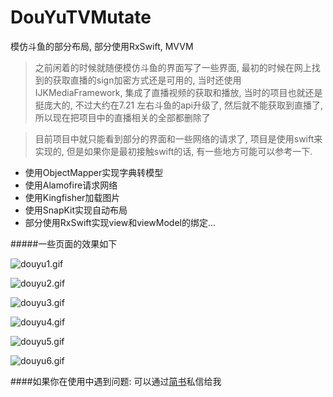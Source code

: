 # DouYuTVMutate
模仿斗鱼的部分布局, 部分使用RxSwift, MVVM

  >之前闲着的时候就随便模仿斗鱼的界面写了一些界面, 最初的时候在网上找到的获取直播的sign加密方式还是可用的, 当时还使用IJKMediaFramework, 集成了直播视频的获取和播放, 当时的项目也就还是挺庞大的, 不过大约在7.21 左右斗鱼的api升级了, 然后就不能获取到直播了, 所以现在把项目中的直播相关的全部都删除了
  
> 目前项目中就只能看到部分的界面和一些网络的请求了, 项目是使用swift来实现的, 但是如果你是最初接触swift的话, 有一些地方可能可以参考一下.

* 使用ObjectMapper实现字典转模型
* 使用Alamofire请求网络
* 使用Kingfisher加载图片
* 使用SnapKit实现自动布局
* 部分使用RxSwift实现view和viewModel的绑定...

#####一些页面的效果如下

![douyu1.gif](http://upload-images.jianshu.io/upload_images/1271831-7fdd37d24f4da713.gif?imageMogr2/auto-orient/strip)

![douyu2.gif](http://upload-images.jianshu.io/upload_images/1271831-3895496bd94608de.gif?imageMogr2/auto-orient/strip)

![douyu3.gif](http://upload-images.jianshu.io/upload_images/1271831-74038d9efccb3ef2.gif?imageMogr2/auto-orient/strip)

![douyu4.gif](http://upload-images.jianshu.io/upload_images/1271831-a0728019290ceba1.gif?imageMogr2/auto-orient/strip)

![douyu5.gif](http://upload-images.jianshu.io/upload_images/1271831-c191a51cff54ccbf.gif?imageMogr2/auto-orient/strip)

![douyu6.gif](http://upload-images.jianshu.io/upload_images/1271831-356c8d10bd6902ae.gif?imageMogr2/auto-orient/strip)



####如果你在使用中遇到问题: 可以通过[简书](http://www.jianshu.com/users/fb31a3d1ec30/latest_articles)私信给我
